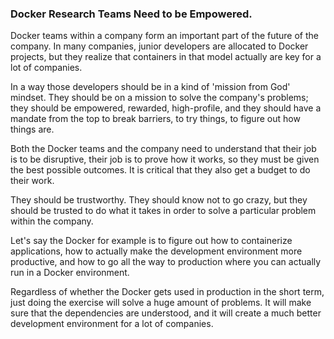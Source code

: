  ### Docker Research Teams Need to be Empowered.

Docker teams within a company form an important part of the future of the company.  In many companies, junior developers are allocated to Docker projects, but they realize that containers in that model actually are key for a lot of companies. 

In a way those developers should be in a kind of 'mission from God' mindset. They should be on a mission to solve the company's problems; they should be empowered, rewarded, high-profile, and they should have a mandate from the top to break barriers, to try things, to figure out how things are.

Both the Docker teams and the company need to understand that their job is to be disruptive, their job is to prove how it works, so they must be given the best possible outcomes. It is critical that they also get a budget to do their work. 

They should be trustworthy. They should know not to go crazy, but they should be trusted to do what it takes in order to solve a particular problem within the company.

Let's say the Docker for example is to figure out how to containerize applications, how to actually make the development environment more productive, and how to go all the way to production where you can actually run in a Docker environment.

Regardless of whether the Docker gets used in production in the short term, just doing the exercise will solve a huge amount of problems. It will make sure that the dependencies are understood, and it will create a much better development environment for a lot of companies.
